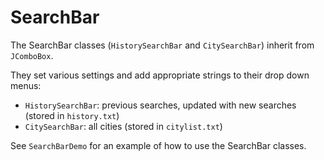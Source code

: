 # SearchBar
The SearchBar classes (`HistorySearchBar` and `CitySearchBar`) inherit from `JComboBox`.  
    
They set various settings and add appropriate strings to their drop down menus:  
* `HistorySearchBar`: previous searches, updated with new searches (stored in `history.txt`)  
* `CitySearchBar`: all cities (stored in `citylist.txt`)  
  
See `SearchBarDemo` for an example of how to use the SearchBar classes.
